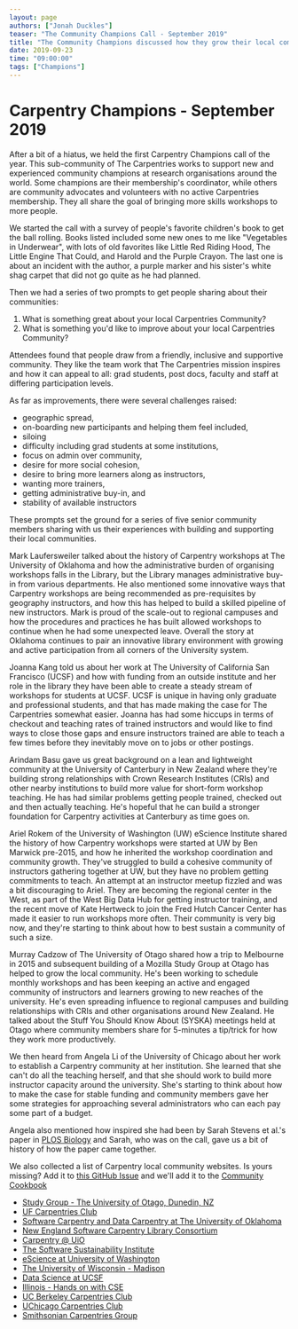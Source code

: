 ```yaml
---
layout: page
authors: ["Jonah Duckles"]
teaser: "The Community Champions Call - September 2019"
title: "The Community Champions discussed how they grow their local communities"
date: 2019-09-23
time: "09:00:00"
tags: ["Champions"]
---
```


# Carpentry Champions - September 2019 

After a bit of a hiatus, we held the first Carpentry Champions call of the year. This sub-community of The Carpentries works to support new and experienced community champions at research organisations around the world. Some champions are their membership's coordinator, while others are community advocates and volunteers with no active Carpentries membership. They all share the goal of bringing more skills workshops to more people. 

We started the call with a survey of people's favorite children's book to get the ball rolling. Books listed included some new ones to me like "Vegetables in Underwear", with lots of old favorites like Little Red Riding Hood, The Little Engine That Could, and Harold and the Purple Crayon. The last one is about an incident with the author, a purple marker and his sister's white shag carpet that did not go quite as he had planned. 

Then we had a series of two prompts to get people sharing about their communities:

1. What is something great about your local Carpentries Community?
2. What is something you'd like to improve about your local Carpentries Community?

Attendees found that people draw from a friendly, inclusive and supportive community. They like the team work that The Carpentries mission inspires and how it can appeal to all: grad students, post docs, faculty and staff at differing participation levels. 

As far as improvements, there were several challenges raised:

- geographic spread, 
- on-boarding new participants and helping them feel included, 
- siloing
- difficulty including grad students at some institutions, 
- focus on admin over community, 
- desire for more social cohesion, 
- desire to bring more learners along as instructors, 
- wanting more trainers, 
- getting administrative buy-in, and 
- stability of available instructors 

These prompts set the ground for a series of five senior community members sharing with us their experiences with building and supporting their local communities. 

Mark Laufersweiler talked about the history of Carpentry workshops at The University of Oklahoma and how the administrative burden of organising workshops falls in the Library, but the Library manages administrative buy-in from various departments. He also mentioned some innovative ways that Carpentry workshops are being recommended as pre-requisites by geography instructors, and how this has helped to build a skilled pipeline of new instructors. Mark is proud of the scale-out to regional campuses and how the procedures and practices he has built allowed workshops to continue when he had some unexpected leave. Overall the story at Oklahoma continues to pair an innovative library environment with growing and active participation from all corners of the University system.

Joanna Kang told us about her work at The University of California San Francisco (UCSF) and how with funding from an outside institute and her role in the library they have been able to create a steady stream of workshops for students at UCSF. UCSF is unique in having only graduate and professional students, and that has made making the case for The Carpentries somewhat easier. Joanna has had some hiccups in terms of checkout and teaching rates of trained instructors and would like to find ways to close those gaps and ensure instructors trained are able to teach a few times before they inevitably move on to jobs or other postings. 

Arindam Basu gave us great background on a lean and lightweight community at the University of Canterbury in New Zealand where they're building strong relationships with Crown Research Institutes (CRIs) and other nearby institutions to build more value for short-form workshop teaching. He has had similar problems getting people trained, checked out and then actually teaching. He's hopeful that he can build a stronger foundation for Carpentry activities at Canterbury as time goes on. 

Ariel Rokem of the University of Washington (UW) eScience Institute shared the history of how Carpentry workshops were started at UW by Ben Marwick pre-2015, and how he inherited the workshop coordination and community growth. They've struggled to build a cohesive community of instructors gathering together at UW, but they have no problem getting commitments to teach. An attempt at an instructor meetup fizzled and was a bit discouraging to Ariel. They are becoming the regional center in the West, as part of the West Big Data Hub for getting instructor training, and the recent move of Kate Hertweck to join the Fred Hutch Cancer Center has made it easier to run workshops more often. Their community is very big now, and they're starting to think about how to best sustain a community of such a size.

Murray Cadzow of The University of Otago shared how a trip to Melbourne in 2015 and subsequent building of a Mozilla Study Group at Otago has helped to grow the local community. He's been working to schedule monthly workshops and has been keeping an active and engaged community of instructors and learners growing to new reaches of the university. He's even spreading influence to regional campuses and building relationships with CRIs and other organisations around New Zealand. He talked about the Stuff You Should Know About (SYSKA) meetings held at Otago where community members share for 5-minutes a tip/trick for how they work more productively. 

We then heard from Angela Li of the University of Chicago about her work to establish a Carpentry community at her institution. She learned that she can't do all the teaching herself, and that she should work to build more instructor capacity around the university. She's starting to think about how to make the case for stable funding and community members gave her some strategies for approaching several administrators who can each pay some part of a budget. 

Angela also mentioned how inspired she had been by Sarah Stevens et al.'s paper in [PLOS Biology](https://journals.plos.org/plosbiology/article?id=10.1371/journal.pbio.2005561) and Sarah, who was on the call, gave us a bit of history of how the paper came together.

We also collected a list of Carpentry local community websites. Is yours missing? Add it to [this GitHub Issue](https://github.com/carpentries/community-cookbook/issues/26) and we'll add it to the [Community Cookbook](https://cookbook.carpentries.org)

- [Study Group - The University of Otago, Dunedin, NZ](https://otagocarpentries.github.io)
- [UF Carpentries Club](https://www.uf-carpentries.org)
- [Software Carpentry and Data Carpentry at The University of Oklahoma](https://libraries.ou.edu/content/software-and-data-carpentry)
- [New England Software Carpentry Library Consortium](https://nesclic.github.io)
- [Carpentry @ UiO](https://www.ub.uio.no/english/courses-events/courses/other/Carpentry/software-carpentry/)
- [The Software Sustainability Institute](https://software.ac.uk/programmes-events/carpentries/software-carpentry)
- [eScience at University of Washington](https://escience.washington.edu)
- [The University of Wisconsin - Madison](https://hub.datascience.wisc.edu/training)
- [Data Science at UCSF](https://www.library.ucsf.edu/ask-an-expert/data-science/)
- [Illinois - Hands on with CSE](https://cse.illinois.edu/cse-training/)
- [UC Berkeley Carpentries Club](https://bids.berkeley.edu/research/berkeley-carpentries-club)
- [UChicago Carpentries Club](https://uc-carpentries.github.io)
- [Smithsonian Carpentries Group](https://datascience.si.edu/carpentries)
